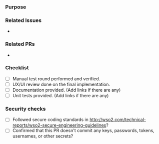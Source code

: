 ### Purpose
<!-- Describe the problem, feature, improvement or the change introduces by the PR briefly. Add screenshots/GIFs if UI/UX changes are introduced. -->

### Related Issues
- 

### Related PRs
- 

### Checklist
- [ ] Manual test round performed and verified.
- [ ] UX/UI review done on the final implementation.
- [ ] Documentation provided. (Add links if there are any)
- [ ] Unit tests provided. (Add links if there are any)

### Security checks
- [ ] Followed secure coding standards in http://wso2.com/technical-reports/wso2-secure-engineering-guidelines?
- [ ] Confirmed that this PR doesn't commit any keys, passwords, tokens, usernames, or other secrets?
